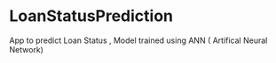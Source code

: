 # LoanStatusPrediction
App to  predict Loan Status , Model trained using ANN ( Artifical Neural Network) 
